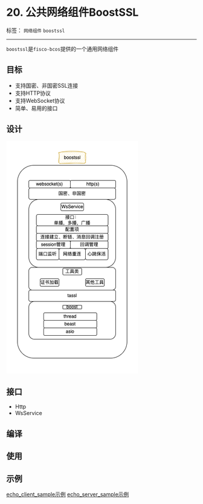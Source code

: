 # 20. 公共网络组件BoostSSL

标签： ``网络组件``  ``boostssl``

----

`boostssl`是`fisco-bcos`提供的一个通用网络组件

## 目标

- 支持国密、非国密SSL连接
- 支持HTTP协议
- 支持WebSocket协议
- 简单、易用的接口

## 设计

![](../../images/design/boostssl.png)

## 接口

- Http
- WsService

## 编译

## 使用

## 示例

[echo_client_sample示例](https://github.com/FISCO-BCOS/bcos-boostssl/blob/main/sample/echo_client_sample.cpp)
[echo_server_sample示例](https://github.com/FISCO-BCOS/bcos-boostssl/blob/main/sample/echo_server_sample.cpp)
